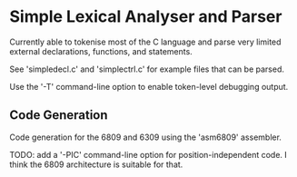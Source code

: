 # Simple Lexical Analyser and Parser #

Currently able to tokenise most of the C language and parse very limited
external declarations, functions, and statements.

See 'simpledecl.c' and 'simplectrl.c' for example files that can be parsed.

Use the '-T' command-line option to enable token-level debugging output.

## Code Generation ##

Code generation for the 6809 and 6309 using the 'asm6809' assembler.

TODO: add a '-PIC' command-line option for position-independent code.
I think the 6809 architecture is suitable for that.
